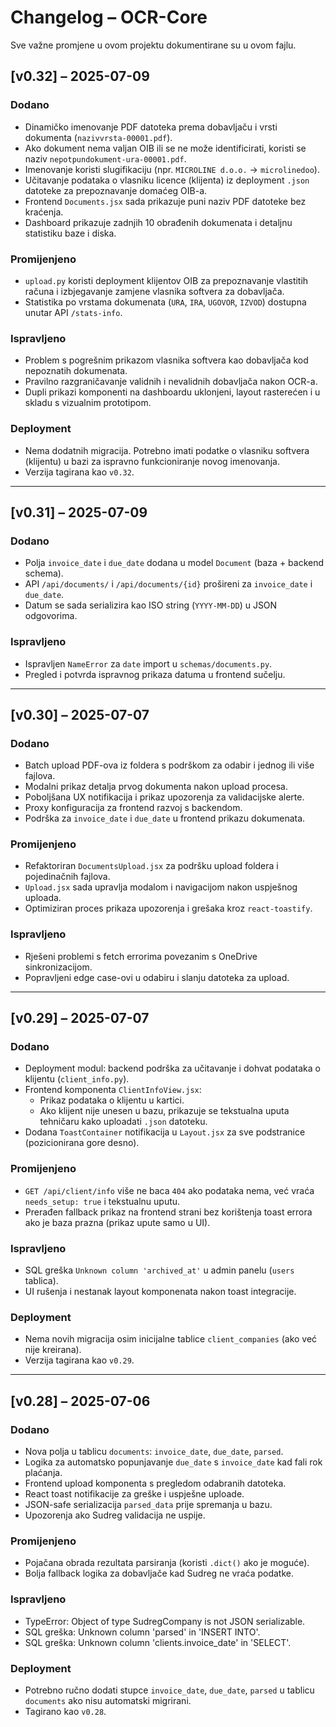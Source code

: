 # Changelog – OCR-Core

Sve važne promjene u ovom projektu dokumentirane su u ovom fajlu.

## [v0.32] – 2025-07-09

### Dodano
- Dinamičko imenovanje PDF datoteka prema dobavljaču i vrsti dokumenta (`nazivvrsta-00001.pdf`).
- Ako dokument nema valjan OIB ili se ne može identificirati, koristi se naziv `nepotpundokument-ura-00001.pdf`.
- Imenovanje koristi slugifikaciju (npr. `MICROLINE d.o.o.` → `microlinedoo`).
- Učitavanje podataka o vlasniku licence (klijenta) iz deployment `.json` datoteke za prepoznavanje domaćeg OIB-a.
- Frontend `Documents.jsx` sada prikazuje puni naziv PDF datoteke bez kraćenja.
- Dashboard prikazuje zadnjih 10 obrađenih dokumenata i detaljnu statistiku baze i diska.

### Promijenjeno
- `upload.py` koristi deployment klijentov OIB za prepoznavanje vlastitih računa i izbjegavanje zamjene vlasnika softvera za dobavljača.
- Statistika po vrstama dokumenata (`URA`, `IRA`, `UGOVOR`, `IZVOD`) dostupna unutar API `/stats-info`.

### Ispravljeno
- Problem s pogrešnim prikazom vlasnika softvera kao dobavljača kod nepoznatih dokumenata.
- Pravilno razgraničavanje validnih i nevalidnih dobavljača nakon OCR-a.
- Dupli prikazi komponenti na dashboardu uklonjeni, layout rasterećen i u skladu s vizualnim prototipom.

### Deployment
- Nema dodatnih migracija. Potrebno imati podatke o vlasniku softvera (klijentu) u bazi za ispravno funkcioniranje novog imenovanja.
- Verzija tagirana kao `v0.32`.

---

## [v0.31] – 2025-07-09

### Dodano
- Polja `invoice_date` i `due_date` dodana u model `Document` (baza + backend schema).
- API `/api/documents/` i `/api/documents/{id}` prošireni za `invoice_date` i `due_date`.
- Datum se sada serializira kao ISO string (`YYYY-MM-DD`) u JSON odgovorima.

### Ispravljeno
- Ispravljen `NameError` za `date` import u `schemas/documents.py`.
- Pregled i potvrda ispravnog prikaza datuma u frontend sučelju.

---

## [v0.30] – 2025-07-07

### Dodano
- Batch upload PDF-ova iz foldera s podrškom za odabir i jednog ili više fajlova.
- Modalni prikaz detalja prvog dokumenta nakon upload procesa.
- Poboljšana UX notifikacija i prikaz upozorenja za validacijske alerte.
- Proxy konfiguracija za frontend razvoj s backendom.
- Podrška za `invoice_date` i `due_date` u frontend prikazu dokumenata.

### Promijenjeno
- Refaktoriran `DocumentsUpload.jsx` za podršku upload foldera i pojedinačnih fajlova.
- `Upload.jsx` sada upravlja modalom i navigacijom nakon uspješnog uploada.
- Optimiziran proces prikaza upozorenja i grešaka kroz `react-toastify`.

### Ispravljeno
- Rješeni problemi s fetch errorima povezanim s OneDrive sinkronizacijom.
- Popravljeni edge case-ovi u odabiru i slanju datoteka za upload.

---

## [v0.29] – 2025-07-07

### Dodano
- Deployment modul: backend podrška za učitavanje i dohvat podataka o klijentu (`client_info.py`).
- Frontend komponenta `ClientInfoView.jsx`:
  - Prikaz podataka o klijentu u kartici.
  - Ako klijent nije unesen u bazu, prikazuje se tekstualna uputa tehničaru kako uploadati `.json` datoteku.
- Dodana `ToastContainer` notifikacija u `Layout.jsx` za sve podstranice (pozicionirana gore desno).

### Promijenjeno
- `GET /api/client/info` više ne baca `404` ako podataka nema, već vraća `needs_setup: true` i tekstualnu uputu.
- Prerađen fallback prikaz na frontend strani bez korištenja toast errora ako je baza prazna (prikaz upute samo u UI).

### Ispravljeno
- SQL greška `Unknown column 'archived_at'` u admin panelu (`users` tablica).
- UI rušenja i nestanak layout komponenata nakon toast integracije.

### Deployment
- Nema novih migracija osim inicijalne tablice `client_companies` (ako već nije kreirana).
- Verzija tagirana kao `v0.29`.

---

## [v0.28] – 2025-07-06

### Dodano
- Nova polja u tablicu `documents`: `invoice_date`, `due_date`, `parsed`.
- Logika za automatsko popunjavanje `due_date` s `invoice_date` kad fali rok plaćanja.
- Frontend upload komponenta s pregledom odabranih datoteka.
- React toast notifikacije za greške i uspješne uploade.
- JSON-safe serializacija `parsed_data` prije spremanja u bazu.
- Upozorenja ako Sudreg validacija ne uspije.

### Promijenjeno
- Pojačana obrada rezultata parsiranja (koristi `.dict()` ako je moguće).
- Bolja fallback logika za dobavljače kad Sudreg ne vraća podatke.

### Ispravljeno
- TypeError: Object of type SudregCompany is not JSON serializable.
- SQL greška: Unknown column 'parsed' in 'INSERT INTO'.
- SQL greška: Unknown column 'clients.invoice_date' in 'SELECT'.

### Deployment
- Potrebno ručno dodati stupce `invoice_date`, `due_date`, `parsed` u tablicu `documents` ako nisu automatski migrirani.
- Tagirano kao `v0.28`.
